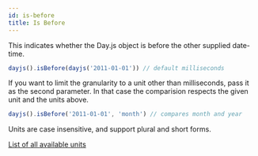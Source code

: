 ```yaml
---
id: is-before
title: Is Before
---
```


This indicates whether the Day.js object is before the other supplied date-time.

```js
dayjs().isBefore(dayjs('2011-01-01')) // default milliseconds
```
If you want to limit the granularity to a unit other than milliseconds, pass it as the second parameter. In that case the comparision respects the given unit and the units above.

```js
dayjs().isBefore('2011-01-01', 'month') // compares month and year
```

Units are case insensitive, and support plural and short forms.

[List of all available units](../manipulate/start-of#list-of-all-available-units)

